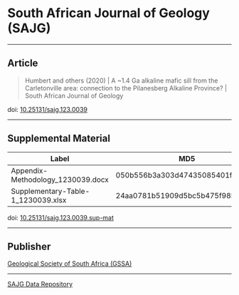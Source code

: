 # South African Journal of Geology (SAJG)

---

## Article

> Humbert and others (2020) | A ~1.4 Ga alkaline mafic sill from the Carletonville area: connection to the Pilanesberg Alkaline Province? | South African Journal of Geology

doi: [10.25131/sajg.123.0039](https://doi.org/10.25131/sajg.123.0039)

---

## Supplemental Material

| Label                              | MD5                              |
|------------------------------------|----------------------------------|
| Appendix-Methodology_1230039.docx  | 050b556b3a303d47435085401f5f9c89 |
| Supplementary-Table-1_1230039.xlsx | 24aa0781b51909d5bc5b475f98b3d712 |

doi: [10.25131/sajg.123.0039.sup-mat](https://doi.org/10.25131/sajg.123.0039.sup-mat)

---

## Publisher

[Geological Society of South Africa (GSSA)](https://www.gssa.org.za)

---

[SAJG Data Repository](https://gssa.pub/sajg/data)
